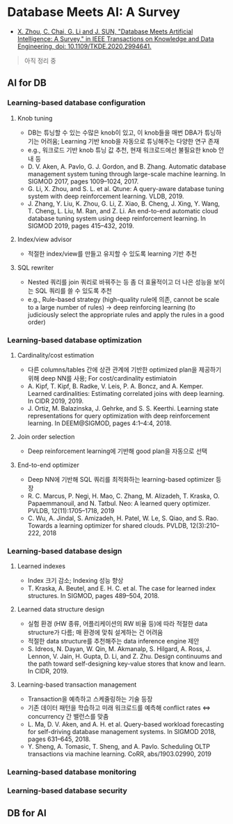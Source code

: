 # Database Meets AI: A Survey

- [X. Zhou, C. Chai, G. Li and J. SUN, "Database Meets Artificial Intelligence: A Survey," in IEEE Transactions on Knowledge and Data Engineering, doi: 10.1109/TKDE.2020.2994641.](https://ieeexplore.ieee.org/document/9094012)

> 아직 정리 중

## AI for DB

### Learning-based database configuration

1. Knob tuning
    - DB는 튜닝할 수 있는 수많은 knob이 있고, 이 knob들을 매번 DBA가 튜닝하기는 어려움; Learning 기반 knob을 자동으로 튜닝해주는 다양한 연구 존재
    - e.g., 워크로드 기반 knob 튜닝 값 추천, 현재 워크로드에선 불필요한 knob 안내 등
    - D. V. Aken, A. Pavlo, G. J. Gordon, and B. Zhang. Automatic database management system tuning through large-scale machine learning. In SIGMOD 2017, pages 1009–1024, 2017.
    - G. Li, X. Zhou, and S. L. et al. Qtune: A query-aware database tuning system with deep reinforcement learning. VLDB, 2019.
    - J. Zhang, Y. Liu, K. Zhou, G. Li, Z. Xiao, B. Cheng, J. Xing, Y. Wang, T. Cheng, L. Liu, M. Ran, and Z. Li. An end-to-end automatic cloud database tuning system using deep reinforcement learning. In SIGMOD 2019, pages 415–432, 2019.

2. Index/view advisor
    - 적절한 index/view를 만들고 유지할 수 있도록 learning 기반 추천

3. SQL rewriter
    - Nested 쿼리를 join 쿼리로 바꿔주는 등 좀 더 효율적이고 더 나은 성능을 보이는 SQL 쿼리를 쓸 수 있도록 추천
    - e.g., Rule-based strategy (high-quality rule에 의존, cannot be scale to a large number of rules) -> deep reinforcing learning (to judiciously select the appropriate rules and apply the rules in a good order)

### Learning-based database optimization

1. Cardinality/cost estimation
    - 다른 columns/tables 간에 상관 관계에 기반한 optimized plan을 제공하기 위해 deep NN를 사용; For cost/cardinality estimiatoin
    - A. Kipf, T. Kipf, B. Radke, V. Leis, P. A. Boncz, and A. Kemper. Learned cardinalities: Estimating correlated joins with deep learning. In CIDR 2019, 2019.
    - J. Ortiz, M. Balazinska, J. Gehrke, and S. S. Keerthi. Learning state representations for query optimization with deep reinforcement learning. In DEEM@SIGMOD, pages 4:1–4:4, 2018.

2. Join order selection
    - Deep reinforcement learning에 기반해 good plan을 자동으로 선택

3. End-to-end optimizer
    - Deep NN에 기반해 SQL 쿼리를 최적화하는 learning-based optimizer 등장
    - R. C. Marcus, P. Negi, H. Mao, C. Zhang, M. Alizadeh, T. Kraska, O. Papaemmanouil, and N. Tatbul. Neo: A learned query optimizer. PVLDB, 12(11):1705–1718, 2019
    - C. Wu, A. Jindal, S. Amizadeh, H. Patel, W. Le, S. Qiao, and S. Rao. Towards a learning optimizer for shared clouds. PVLDB, 12(3):210–222, 2018

### Learning-based database design

1. Learned indexes
    - Index 크기 감소; Indexing 성능 향상
    - T. Kraska, A. Beutel, and E. H. C. et al. The case for learned index structures. In SIGMOD, pages 489–504, 2018.

2. Learned data structure design
    - 실험 환경 (HW 종류, 어플리케이션의 RW 비율 등)에 따라 적절한 data structure가 다름; 매 환경에 맞춰 설계하는 건 어려움
    - 적절한 data structure를 추천해주는 data inference engine 제안
    - S. Idreos, N. Dayan, W. Qin, M. Akmanalp, S. Hilgard, A. Ross, J. Lennon, V. Jain, H. Gupta, D. Li, and Z. Zhu. Design continuums and the path toward self-designing key-value stores that
know and learn. In CIDR, 2019.

3. Learning-based transaction management
    - Transaction을 예측하고 스케줄링하는 기술 등장
    - 기존 데이터 패턴을 학습하고 미래 워크로드를 예측해 conflict rates <=> concurrency 간 밸런스를 맞춤
    - L. Ma, D. V. Aken, and A. H. et al. Query-based workload forecasting for self-driving database management systems. In SIGMOD 2018, pages 631–645, 2018.
    - Y. Sheng, A. Tomasic, T. Sheng, and A. Pavlo. Scheduling OLTP transactions via machine learning. CoRR, abs/1903.02990, 2019

### Learning-based database monitoring

### Learning-based database security

## DB for AI
